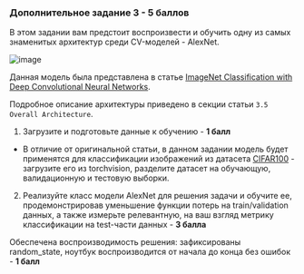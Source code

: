 ### Дополнительное задание 3 - 5 баллов

В этом задании вам предстоит воспроизвести и обучить одну из самых знаменитых архитектур среди CV-моделей - AlexNet.

![image](https://gist.github.com/user-attachments/assets/b32fcf2d-7465-428b-9949-021f7e788b6b)

Данная модель была представлена в статье [ImageNet Classification with Deep Convolutional
Neural Networks](https://proceedings.neurips.cc/paper_files/paper/2012/file/c399862d3b9d6b76c8436e924a68c45b-Paper.pdf).

Подробное описание архитектуры приведено в секции статьи `3.5 Overall Architecture`.

1. Загрузите и подготовьте данные к обучению - **1 балл**
  - В отличие от оригинальной статьи, в данном задании модель будет применятся для классификации изображений из датасета [CIFAR100](https://pytorch.org/vision/main/generated/torchvision.datasets.CIFAR100.html#torchvision.datasets.CIFAR100) - загрузите его из torchvision, разделите датасет на обучающую, валидационную и тестовую выборки.
2. Реализуйте класс модели AlexNet для решения задачи и обучите ее, продемонстрировав уменьшение функции потерь на train/validation данных, а также измерьте релевантную, на ваш взгляд метрику классификации на test-части данных - **3 балла**

Обеспечена воспроизводимость решения: зафиксированы random_state, ноутбук воспроизводится от начала до конца без ошибок - **1 балл**
